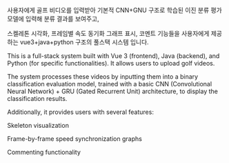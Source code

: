 사용자에게 골프 비디오를 입력받아 기본적 CNN+GNU 구조로 학습된 이진 분류 평가 모델에 입력해 분류 결과를 보여주고,  

스켈레톤 시각화, 프레임별 속도 동기화 그래프 표시, 코멘트 기능들을 사용자에게 제공하는 vue3+java+python 구조의 풀스택 시스템 입니다.


This is a full-stack system built with Vue 3 (frontend), Java (backend), and Python (for specific functionalities). It allows users to upload golf videos.

The system processes these videos by inputting them into a binary classification evaluation model, trained with a basic CNN (Convolutional Neural Network) + GRU (Gated Recurrent Unit) architecture, to display the classification results.

Additionally, it provides users with several features:

Skeleton visualization

Frame-by-frame speed synchronization graphs

Commenting functionality
